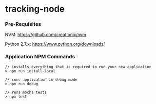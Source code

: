 tracking-node
==========================

### Pre-Requisites

NVM: https://github.com/creationix/nvm

Python 2.7.x: https://www.python.org/downloads/

### Application NPM Commands ###
```
// installs everything that is required to run your new application
> npm run install-local
```
```
// runs application in debug mode
> npm run debug
```
```
// runs mocha tests
> npm test
```